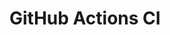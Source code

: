 # GitHub Actions CI









































































































































































































































